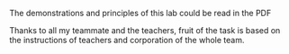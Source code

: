 The demonstrations and principles of this lab could be read in the PDF

Thanks to all my teammate and the teachers, fruit of the task is based on the instructions of teachers and corporation of the whole team.
